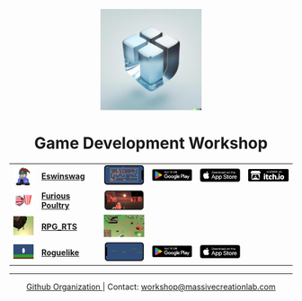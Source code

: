 <p align="center">
  <a href="https://github.com/UnityWorkshop/">
    <img width="180" src="media/workshop.jpg" alt="logo">
  </a>
</p>
<h1 align="center">
  Game Development Workshop
</h1>

<div align="center">
  <table>
    <tr>
      <td><img src="eswinswag/media/eswin.png" alt="eswinswag_logo" width="50"></td>
      <td>
        <a href="https://github.com/UnityWorkshop/eswinswag/">
          <strong>Eswinswag</strong>
        </a>
      </td>
      <td>
        <img src="eswinswag/media/screenshot.png" alt="eswinswag_screenshot" width="100">
      </td>
      <td>
        <a>
          <img src="media/play-store.png" alt="playstore_badge" width="100">
        </a>
      </td>
      <td>
        <img src="media/app-store.svg" alt="app_store_badge" width="100">
      </td>
      <td>
        <img src="media/itch.png" alt="itch_badge" width="100">
      </td>
    </tr>
    <tr>
      <td>
        <img src="furious-poultry/media/logo.png" alt="furious_poultry_logo" width="50">
      </td>
      <td>
        <a href="https://github.com/UnityWorkshop/furious-poultry/">
          <strong>Furious Poultry</strong>
        </a>
      </td>
      <td>
        <img src="furious-poultry/media/screenshot.png" alt="furious-poultry" width="100">
      </td>
      <td>
        <a>
          <!-- <img src="media/play-store.png" alt="playstore_badge" width="100"> -->
        </a>
      </td>
      <td>
        <!-- <img src="media/app-store.svg" alt="app_store_badge" width="100"> -->
      </td>
      <td>
        <!-- <img src="media/itch.png" alt="itch_badge" width="100"> -->
      </td>
    </tr>
    <tr>
      <td>
        <img src="rpg-rts/media/logo.png" alt="eswinswag_logo" width="50">
      </td>
      <td>
        <a href="https://github.com/UnityWorkshop/rpg-rts">
          <strong>RPG_RTS</strong>
        </a>
      </td>
      <td>
        <img src="rpg-rts/media/screenshot.png" alt="eswinswag_screenshot" width="100">
      </td>
      <td>
        <a>
          <!-- <img src="media/play-store.png" alt="playstore_badge" width="100"> -->
        </a>
      </td>
      <td>
        <!-- <img src="media/app-store.svg" alt="app_store_badge" width="100"> -->
      </td>
      <td>
        <!-- <img src="media/itch.png" alt="itch_badge" width="100"> -->
      </td>
    </tr>
    <tr>
      <td>
        <img src="roguelike/media/logo.png" alt="eswinswag_logo" width="50">
      </td>
      <td>
        <a href="https://github.com/UnityWorkshop/roguelike">
          <strong>Roguelike</strong>
        </a>
      </td>
      <td>
        <img src="roguelike/media/screenshot.png" alt="roguelike_screenshot" width="100">
      </td>
      <td>
        <a>
          <img src="media/play-store.png" alt="playstore_badge" width="100">
        </a>
      </td>
      <td>
        <a href="">
          <img src="media/app-store.svg" alt="app_store_badge" width="100">
        </a>
      </td>
      <td>
        <!-- <img src="media/itch.png" alt="itch_badge" width="100"> -->
      </td>
    </tr>
  </table>
</div>

<hr>
<p align="center">
  <a href="https://github.com/UnityWorkshop/">
    Github Organization
  </a> | Contact: 
  <a href="mailto:workshop@massivecreationlab.com">
    workshop@massivecreationlab.com
  </a>
</p>